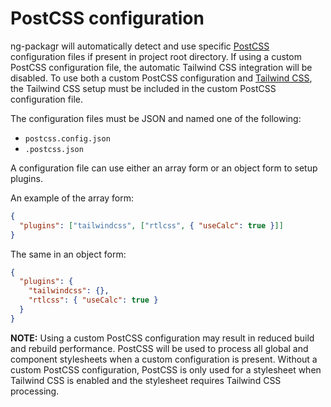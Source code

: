 # PostCSS configuration

ng-packagr will automatically detect and use specific [PostCSS](https://postcss.org/) configuration files if present in project root directory. If using a custom PostCSS configuration file, the automatic Tailwind CSS integration will be disabled. To use both a custom PostCSS configuration and [Tailwind CSS](https://tailwindcss.com/), the Tailwind CSS setup must be included in the custom PostCSS configuration file.

The configuration files must be JSON and named one of the following:

- `postcss.config.json`
- `.postcss.json`

A configuration file can use either an array form or an object form to setup plugins.

An example of the array form:

```json
{
  "plugins": ["tailwindcss", ["rtlcss", { "useCalc": true }]]
}
```

The same in an object form:

```json
{
  "plugins": {
    "tailwindcss": {},
    "rtlcss": { "useCalc": true }
  }
}
```

**NOTE:** Using a custom PostCSS configuration may result in reduced build and rebuild performance. PostCSS will be used to process all global and component stylesheets when a custom configuration is present. Without a custom PostCSS configuration, PostCSS is only used for a stylesheet when Tailwind CSS is enabled and the stylesheet requires Tailwind CSS processing.

